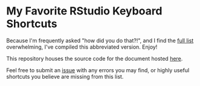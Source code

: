 # My Favorite RStudio Keyboard Shortcuts
Because I'm frequently asked "how did you do that?!", and I find the [full list](<https://support.rstudio.com/hc/en-us/articles/200711853-Keyboard-Shortcuts>) overwhelming, I've compiled this abbreviated version. Enjoy!

This repository houses the source code for the document hosted [here](https://bstaton1.github.io/useful-keystrokes/).

Feel free to submit an [issue](https://github.com/bstaton1/useful-keystrokes/issues) with any errors you may find, or highly useful shortcuts you believe are missing from this list.
